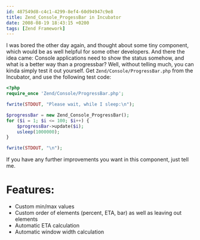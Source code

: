 ```yaml
---
id: 487549d8-c4c1-4299-8ef4-60d94947c9e8
title: Zend_Console_ProgessBar in Incubator
date: 2008-08-19 18:43:15 +0200
tags: [Zend Framework]
---
```


I was bored the other day again, and thought about some tiny component, which would be as well helpful for some other developers. And there the idea came: Console applications need to show the status somehow, and what is a better way than a progressbar? Well, without telling much, you can kinda simply test it out yourself. Get `Zend/Console/ProgressBar.php` from the Incubator, and use the following test code:

```php
<?php
require_once 'Zend/Console/ProgressBar.php';

fwrite(STDOUT, "Please wait, while I sleep:\n");

$progressBar = new Zend_Console_ProgressBar();
for ($i = 1; $i <= 100; $i++) {
    $progressBar->update($i);
    usleep(1000000);
}

fwrite(STDOUT, "\n");
```

If you have any further improvements you want in this component, just tell me.

# Features:
- Custom min/max values
- Custom order of elements (percent, ETA, bar) as well as leaving out elements
- Automatic ETA calculation
- Automatic window width calculation